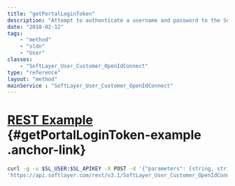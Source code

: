 ```yaml
---
title: "getPortalLoginToken"
description: "Attempt to authenticate a username and password to the SoftLayer customer portal. Many portal user accounts are configured to require answering a security question on login. In this case getPortalLoginToken() also verifies the given security question ID and answer. If authentication is successful then the API returns a token containing the ID of the authenticated user and a hash key used by the SoftLayer customer portal to maintain authentication. "
date: "2018-02-12"
tags:
    - "method"
    - "sldn"
    - "User"
classes:
    - "SoftLayer_User_Customer_OpenIdConnect"
type: "reference"
layout: "method"
mainService : "SoftLayer_User_Customer_OpenIdConnect"
---
```


# [REST Example](#getPortalLoginToken-example) <a href="/article/rest/"><i class="fas fa-question"></i></a> {#getPortalLoginToken-example .anchor-link} 
```bash
curl -g -u $SL_USER:$SL_APIKEY -X POST -d '{"parameters": [string, string, int, string]}' \
'https://api.softlayer.com/rest/v3.1/SoftLayer_User_Customer_OpenIdConnect/getPortalLoginToken'
```
